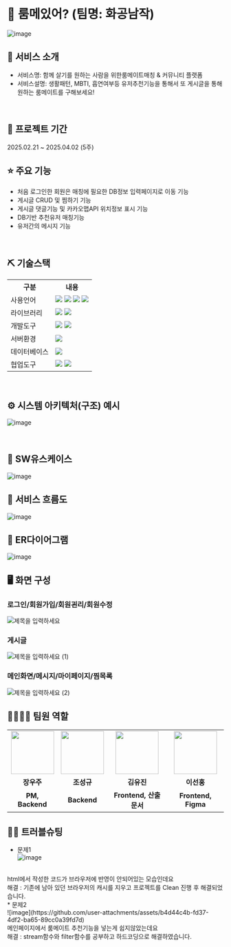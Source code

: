 # 📎 룸메있어? (팀명: 화공남작)
![image](https://github.com/user-attachments/assets/c03950e4-809d-4706-b156-21b1a8545087)



## 👀 서비스 소개
* 서비스명:  함께 살기를 원하는 사람을 위한룸메이트매칭 & 커뮤니티 플랫폼 
* 서비스설명: 생활패턴, MBTI, 흡연여부등 유저추천기능을 통해서 또 게시글을 통해 원하는 룸메이트를 구해보세요!
<br>

## 📅 프로젝트 기간
2025.02.21 ~ 2025.04.02 (5주)
<br>

## ⭐ 주요 기능
* 처음 로그인한 회원은 매칭에 필요한 DB정보 입력페이지로 이동 기능
* 게시글 CRUD 및 찜하기 기능
* 게시글 댓글기능 및 카카오맵API 위치정보 표시 기능
* DB기반 추천유저 매칭기능
* 유저간의 메시지 기능
<br>

## ⛏ 기술스택
<table>
    <tr>
        <th>구분</th>
        <th>내용</th>
    </tr>
    <tr>
        <td>사용언어</td>
        <td>
            <img src="https://img.shields.io/badge/Java-007396?style=for-the-badge&logo=java&logoColor=white"/>
            <img src="https://img.shields.io/badge/HTML5-E34F26?style=for-the-badge&logo=HTML5&logoColor=white"/>
            <img src="https://img.shields.io/badge/CSS3-1572B6?style=for-the-badge&logo=CSS3&logoColor=white"/>
            <img src="https://img.shields.io/badge/JavaScript-F7DF1E?style=for-the-badge&logo=JavaScript&logoColor=white"/>
        </td>
    </tr>
    <tr>
        <td>라이브러리</td>
        <td>
            <img src="https://img.shields.io/badge/BootStrap-7952B3?style=for-the-badge&logo=BootStrap&logoColor=white"/>
            <img src="https://img.shields.io/badge/KakaoMap-FFCD00?style=for-the-badge&logo=Kakao&logoColor=white"/>
        </td>
    </tr>
    <tr>
        <td>개발도구</td>
        <td>
            <img src="https://img.shields.io/badge/Eclipse-2C2255?style=for-the-badge&logo=Eclipse&logoColor=white"/>
            <img src="https://img.shields.io/badge/VSCode-007ACC?style=for-the-badge&logo=VisualStudioCode&logoColor=white"/>
        </td>
    </tr>
    <tr>
        <td>서버환경</td>
        <td>
            <img src="https://img.shields.io/badge/Apache Tomcat 9.0-D22128?style=for-the-badge&logo=Apache Tomcat&logoColor=white"/>
        </td>
    </tr>
    <tr>
        <td>데이터베이스</td>
        <td>
            <img src="https://img.shields.io/badge/MySQL-4479A1?style=for-the-badge&logo=MySQL&logoColor=white"/> 
        </td>
    </tr>
    <tr>
        <td>협업도구</td>
        <td>
            <img src="https://img.shields.io/badge/Git-F05032?style=for-the-badge&logo=Git&logoColor=white"/>
            <img src="https://img.shields.io/badge/GitHub-181717?style=for-the-badge&logo=GitHub&logoColor=white"/>
        </td>
    </tr>
</table>


<br>

## ⚙ 시스템 아키텍처(구조) 예시 
![image](https://github.com/user-attachments/assets/5bca170a-a9bb-4a3d-9aab-d6582e9f0606)

<br>

## 📌 SW유스케이스
![image](https://github.com/user-attachments/assets/c51fe61f-556a-4d92-9644-db3ca3a162f4)
<br>

## 📌 서비스 흐름도
![image](https://github.com/user-attachments/assets/6eacbfdc-3bb5-40b0-ba9b-3c62fc2d4e96)
<br>

## 📌 ER다이어그램
![image](https://github.com/user-attachments/assets/174cb663-df40-4765-8eef-8200e2a1c51c)
<br>

## 🖥 화면 구성

### 로그인/회원가입/회원괸리/회원수정
![제목을 입력하세요](https://github.com/user-attachments/assets/7d10d400-8e52-4807-90ae-7975eb764732)
<br>

### 게시글
![제목을 입력하세요 (1)](https://github.com/user-attachments/assets/55dd0681-1af8-4079-bce3-31145109fc1d)
<br>

### 메인화면/메시지/마이페이지/찜목록
![제목을 입력하세요 (2)](https://github.com/user-attachments/assets/12177429-e295-4a62-ab9e-5794668f3fdf)
<br>

## 👨‍👩‍👦‍👦 팀원 역할
<table>
  <tr>
    <td align="center"><img src="https://item.kakaocdn.net/do/fd49574de6581aa2a91d82ff6adb6c0115b3f4e3c2033bfd702a321ec6eda72c" width="100" height="100"/></td>
    <td align="center"><img src="https://mb.ntdtv.kr/assets/uploads/2019/01/Screen-Shot-2019-01-08-at-4.31.55-PM-e1546932545978.png" width="100" height="100"/></td>
    <td align="center"><img src="https://mblogthumb-phinf.pstatic.net/20160127_177/krazymouse_1453865104404DjQIi_PNG/%C4%AB%C4%AB%BF%C0%C7%C1%B7%BB%C1%EE_%B6%F3%C0%CC%BE%F0.png?type=w2" width="100" height="100"/></td>
    <td align="center"><img src="https://i.pinimg.com/236x/ed/bb/53/edbb53d4f6dd710431c1140551404af9.jpg" width="100" height="100"/></td>
  </tr>
  <tr>
    <td align="center"><strong>장우주</strong></td>
    <td align="center"><strong>조성규</strong></td>
    <td align="center"><strong>김유진</strong></td>
    <td align="center"><strong>이선홍</strong></td>
  </tr>
  <tr>
    <td align="center"><b>PM, Backend</b></td>
    <td align="center"><b>Backend</b></td>
    <td align="center"><b>Frontend, 산출문서</b></td>
    <td align="center"><b>Frontend, Figma</b></td>
  </tr>
</table>

## 🤾‍♂️ 트러블슈팅

  
* 문제1<br>
![image](https://github.com/user-attachments/assets/f04bcbec-5e2b-4ec1-b094-df0a21154093)
<br>
html에서 작성한 코드가 브라우저에 반영이 안되어있는 모습인데요<br>
해결 : 기존에 남아 있던 브라우저의 캐시를 지우고 프로젝트를 Clean 진행 후 해결되었습니다. <br>
* 문제2<br>
![image](https://github.com/user-attachments/assets/b4d44c4b-fd37-4df2-ba65-89cc0a39fd7d)
<br>
메인페이지에서 룸메이트 추천기능을 넣는게 쉽지않았는데요<br>
해결 : stream함수와 filter함수를 공부하고 하드코딩으로 해결하였습니다.
